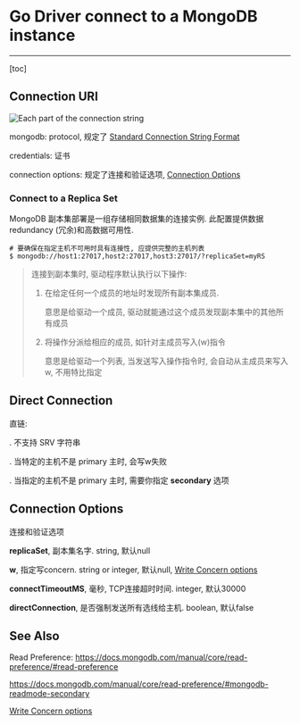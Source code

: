 # Go Driver connect to a MongoDB instance

---



[toc]



## Connection URI

![Each part of the connection string](https://docs.mongodb.com/drivers/go/current/includes/figures/connection_uri_parts.png)

mongodb: protocol, 规定了 [Standard Connection String Format](https://docs.mongodb.com/manual/reference/connection-string/#std-label-connections-standard-connection-string-format)

credentials: 证书

connection options: 规定了连接和验证选项, [Connection Options](https://docs.mongodb.com/drivers/go/current/fundamentals/connection/#std-label-connection-options)



### Connect to a Replica Set

MongoDB 副本集部署是一组存储相同数据集的连接实例. 此配置提供数据 redundancy (冗余)和高数据可用性.

```shell
# 要确保在指定主机不可用时具有连接性, 应提供完整的主机列表
$ mongodb://host1:27017,host2:27017,host3:27017/?replicaSet=myRS
```

> 连接到副本集时, 驱动程序默认执行以下操作:
>
> 1. 在给定任何一个成员的地址时发现所有副本集成员. 
>
>    意思是给驱动一个成员, 驱动就能通过这个成员发现副本集中的其他所有成员
>
> 2. 将操作分派给相应的成员, 如针对主成员写入(w)指令
>
>    意思是给驱动一个列表, 当发送写入操作指令时, 会自动从主成员来写入w, 不用特比指定



## Direct Connection

直链:

. 不支持 SRV 字符串

. 当特定的主机不是 primary 主时, 会写w失败

. 当指定的主机不是 primary 主时, 需要你指定 **secondary** 选项 



## Connection Options

连接和验证选项

**replicaSet**, 副本集名字. string, 默认null

**w**, 指定写concern. string or integer, 默认null, [Write Concern options](https://docs.mongodb.com/manual/reference/write-concern/)

**connectTimeoutMS**, 毫秒, TCP连接超时时间. integer, 默认30000

**directConnection**, 是否强制发送所有选线给主机. boolean, 默认false



## See Also

Read Preference: https://docs.mongodb.com/manual/core/read-preference/#read-preference

https://docs.mongodb.com/manual/core/read-preference/#mongodb-readmode-secondary

[Write Concern options](https://docs.mongodb.com/manual/reference/write-concern/)




